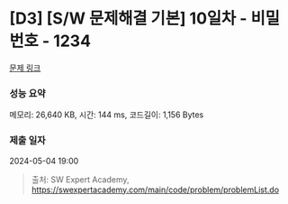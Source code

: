# [D3] [S/W 문제해결 기본] 10일차 - 비밀번호 - 1234 

[문제 링크](https://swexpertacademy.com/main/code/problem/problemDetail.do?contestProbId=AV14_DEKAJcCFAYD) 

### 성능 요약

메모리: 26,640 KB, 시간: 144 ms, 코드길이: 1,156 Bytes

### 제출 일자

2024-05-04 19:00



> 출처: SW Expert Academy, https://swexpertacademy.com/main/code/problem/problemList.do
